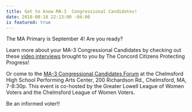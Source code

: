 ```yaml
---
title: Get to know MA-3  Congressional Candidates!
date: 2018-08-18 22:13:00 -04:00
is featured: true
---
```


The MA Primary is September 4!  Are you ready?

Learn more about your MA-3 Congressional Candidates by checking out these [video interviews](https://www.youtube.com/channel/UCV93nK968mUZAj7T88ui99A) brought to you by The Concord Citizens Protecting Progress!

Or come to the [MA-3 Congressional Candidates Forum](https://www.facebook.com/events/1828609237221082/) at the Chelmsford High School Performing Arts Center, 200 Richardson Rd., Chelmsford, MA, 7-8:30p.  This event is co-hosted by the Greater Lowell League of Women Voters and the Chelmsford League of Women Voters.

Be an informed voter!!